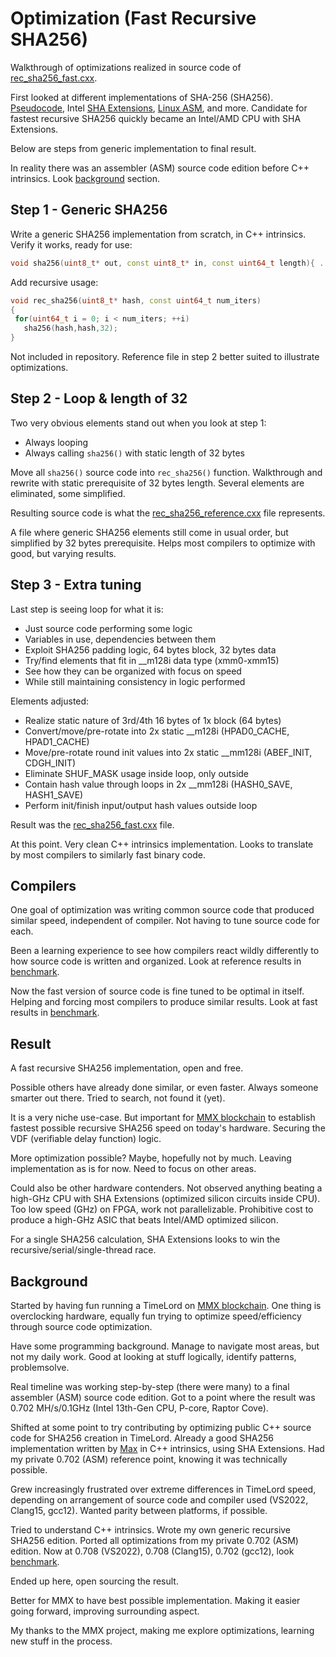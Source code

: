 # Optimization (Fast Recursive SHA256)

Walkthrough of optimizations realized in source code of [rec_sha256_fast.cxx](rec_sha256_fast.cxx).

First looked at different implementations of SHA-256 (SHA256). [Pseudocode](https://en.wikipedia.org/wiki/SHA-2#Pseudocode),
Intel [SHA Extensions](https://www.intel.com/content/www/us/en/developer/articles/technical/intel-sha-extensions.html),
[Linux ASM](https://github.com/torvalds/linux/blob/master/arch/x86/crypto/sha256_ni_asm.S), and more. Candidate for fastest recursive SHA256 quickly became an Intel/AMD CPU with SHA Extensions.

Below are steps from generic implementation to final result.

In reality there was an assembler (ASM) source code edition before C++ intrinsics. Look [background](#background) section.

## Step 1 - Generic SHA256

Write a generic SHA256 implementation from scratch, in C++ intrinsics. Verify it works, ready for use:
```c++
void sha256(uint8_t* out, const uint8_t* in, const uint64_t length){ ... }
```

Add recursive usage:
```c++
void rec_sha256(uint8_t* hash, const uint64_t num_iters)
{
 for(uint64_t i = 0; i < num_iters; ++i)
   sha256(hash,hash,32);
}
```
Not included in repository. Reference file in step 2 better suited to illustrate optimizations.

## Step 2 - Loop & length of 32

Two very obvious elements stand out when you look at step 1:
- Always looping
- Always calling `sha256()` with static length of 32 bytes

Move all `sha256()` source code into `rec_sha256()` function. Walkthrough and rewrite with static prerequisite of 32 bytes length. Several elements are eliminated, some simplified.

Resulting source code is what the [rec_sha256_reference.cxx](rec_sha256_reference.cxx) file represents.

A file where generic SHA256 elements still come in usual order, but simplified by 32 bytes prerequisite. Helps most compilers to optimize with good, but varying results.

## Step 3 - Extra tuning

Last step is seeing loop for what it is:
- Just source code performing some logic
- Variables in use, dependencies between them
- Exploit SHA256 padding logic, 64 bytes block, 32 bytes data
- Try/find elements that fit in __m128i data type (xmm0-xmm15)
- See how they can be organized with focus on speed
- While still maintaining consistency in logic performed

Elements adjusted:
- Realize static nature of 3rd/4th 16 bytes of 1x block (64 bytes)
- Convert/move/pre-rotate into 2x static __m128i (HPAD0_CACHE, HPAD1_CACHE)
- Move/pre-rotate round init values into 2x static __mm128i (ABEF_INIT, CDGH_INIT)
- Eliminate SHUF_MASK usage inside loop, only outside
- Contain hash value through loops in 2x __mm128i (HASH0_SAVE, HASH1_SAVE)
- Perform init/finish input/output hash values outside loop

Result was the [rec_sha256_fast.cxx](rec_sha256_fast.cxx) file.

At this point. Very clean C++ intrinsics implementation. Looks to translate by most compilers to similarly fast binary code.

## Compilers

One goal of optimization was writing common source code that produced similar speed, independent of compiler. Not having to tune source code for each.

Been a learning experience to see how compilers react wildly differently to how source code is written and organized. Look at reference results in [benchmark](BENCHMARK.md).

Now the fast version of source code is fine tuned to be optimal in itself. Helping and forcing most compilers to produce similar results.
Look at fast results in [benchmark](BENCHMARK.md).

## Result

A fast recursive SHA256 implementation, open and free.

Possible others have already done similar, or even faster. Always someone smarter out there. Tried to search, not found it (yet).

It is a very niche use-case. But important for [MMX blockchain](https://github.com/madMAx43v3r/mmx-node) to establish fastest possible recursive SHA256 speed on today's hardware. Securing the VDF (verifiable delay function) logic.

More optimization possible? Maybe, hopefully not by much. Leaving implementation as is for now. Need to focus on other areas.

Could also be other hardware contenders. Not observed anything beating a high-GHz CPU with SHA Extensions (optimized silicon circuits inside CPU). Too low speed (GHz) on FPGA, work not parallelizable. Prohibitive cost to produce a high-GHz ASIC that beats Intel/AMD optimized silicon.

For a single SHA256 calculation, SHA Extensions looks to win the recursive/serial/single-thread race.

## Background

Started by having fun running a TimeLord on [MMX blockchain](https://github.com/madMAx43v3r/mmx-node). One thing is overclocking hardware, equally fun trying to optimize speed/efficiency through source code optimization.

Have some programming background. Manage to navigate most areas, but not my daily work. Good at looking at stuff logically, identify patterns, problemsolve.

Real timeline was working step-by-step (there were many) to a final assembler (ASM) source code edition. Got to a point where the result was 0.702 MH/s/0.1GHz (Intel 13th-Gen CPU, P-core, Raptor Cove).

Shifted at some point to try contributing by optimizing public C++ source code for SHA256 creation in TimeLord. Already a good SHA256 implementation written by [Max](https://github.com/madMAx43v3r) in C++ intrinsics, using SHA Extensions. Had my private 0.702 (ASM) reference point, knowing it was technically possible.

Grew increasingly frustrated over extreme differences in TimeLord speed, depending on arrangement of source code and compiler used (VS2022, Clang15, gcc12). Wanted parity between platforms, if possible.

Tried to understand C++ intrinsics. Wrote my own generic recursive SHA256 edition. Ported all optimizations from my private 0.702 (ASM) edition. Now at 0.708 (VS2022), 0.708 (Clang15), 0.702 (gcc12), look [benchmark](BENCHMARK.md).

Ended up here, open sourcing the result.

Better for MMX to have best possible implementation. Making it easier going forward, improving surrounding aspect.

My thanks to the MMX project, making me explore optimizations, learning new stuff in the process.

<!-- eof -->
